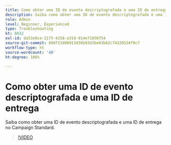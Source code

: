 ```yaml
---
title: Como obter uma ID de evento descriptografada e uma ID de entrega
description: Saiba como obter uma ID de evento descriptografada e uma ID de entrega no Campaign Standard.
role: Admin
level: Beginner, Experienced
type: Troubleshooting
kt: 8432
exl-id: da53e9ce-2175-4158-a318-914e71050754
source-git-commit: 89df23d00913d36b93d3be03b62c74320524f9c7
workflow-type: ht
source-wordcount: '48'
ht-degree: 100%

---
```


# Como obter uma ID de evento descriptografada e uma ID de entrega

Saiba como obter uma ID de evento descriptografada e uma ID de entrega no Campaign Standard.

>[!VIDEO](https://video.tv.adobe.com/v/335989?quality=12&learn=on)
